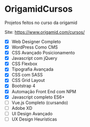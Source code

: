 # OrigamidCursos
Projetos feitos no curso da origamid

Site: https://www.origamid.com/cursos/

- [x] Web Designer Completo
- [x] WordPress Como CMS
- [x] CSS Avançado Posicionamento
- [x] Javascript com jQuery
- [x] CSS Flexbox
- [x] Tipografia Avançada
- [x] CSS com SASS
- [x] CSS Grid Layout
- [x] Bootstrap 4
- [x] Automação Front End com NPM
- [x] Javascript completo ES6+
- [ ] Vue.js Completo (cursando)
- [ ] Adobe XD
- [ ] UI Design Avançado
- [ ] UX Design Heurísticas
